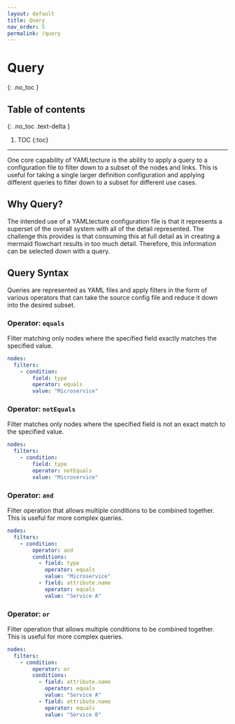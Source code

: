 ```yaml
---
layout: default
title: Query
nav_order: 5
permalink: /query
---
```


# Query
{: .no_toc }

## Table of contents
{: .no_toc .text-delta }

1. TOC
{:toc}

---

One core capability of YAMLtecture is the ability to apply a query to a configuration file to filter down to a subset of the nodes and links.  This is useful for taking a single larger definition configuration and applying different queries to filter down to a subset for different use cases.

## Why Query?

The intended use of a YAMLtecture configuration file is that it represents a superset of the overall system with all of the detail represented.  The challenge this provides is that consuming this at full detail as in creating a mermaid flowchart results in too much detail.  Therefore, this information can be selected down with a query.

## Query Syntax

Queries are represented as YAML files and apply filters in the form of various operators that can take the source config file and reduce it down into the desired subset.

### Operator: `equals`

Filter matching only nodes where the specified field exactly matches the specified value.

```yaml
nodes:
  filters:
    - condition:
        field: type
        operator: equals
        value: "Microservice"
```

### Operator: `notEquals`

Filter matches only nodes where the specified field is not an exact match to the specified value.

```yaml
nodes:
  filters:
    - condition:
        field: type
        operator: notEquals
        value: "Microservice"
```

### Operator: `and`

Filter operation that allows multiple conditions to be combined together.  This is useful for more complex queries.

```yaml
nodes:
  filters:
    - condition:
        operator: and
        conditions:
          - field: type
            operator: equals
            value: "Microservice"
          - field: attribute.name
            operator: equals
            value: "Service A"
```

### Operator: `or`

Filter operation that allows multiple conditions to be combined together.  This is useful for more complex queries.

```yaml
nodes:
  filters:
    - condition:
        operator: or
        conditions:
          - field: attribute.name
            operator: equals
            value: "Service A"
          - field: attribute.name
            operator: equals
            value: "Service B"
```
